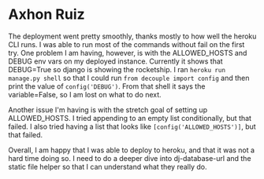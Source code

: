 # Axhon Ruiz

The deployment went pretty smoothly, thanks mostly to how well the heroku CLI runs. I was able to run most of the commands without fail on the first try.
One problem I am having, however, is with the ALLOWED_HOSTS and DEBUG env vars on my deployed instance.
Currently it shows that DEBUG=True so django is showing the rocketship. I ran `heroku run manage.py shell` so that I could run `from decouple import config` and then print the value of `config('DEBUG')`. From that shell it says the variable=False, so I am lost on what to do next.

Another issue I'm having is with the stretch goal of setting up ALLOWED_HOSTS. I tried appending to an empty list conditionally, but that failed. I also tried having a list that looks like `[config('ALLOWED_HOSTS')]`, but that failed.

Overall, I am happy that I was able to deploy to heroku, and that it was not a hard time doing so. I need to do a deeper dive into dj-database-url and the static file helper so that I can understand what they really do.
